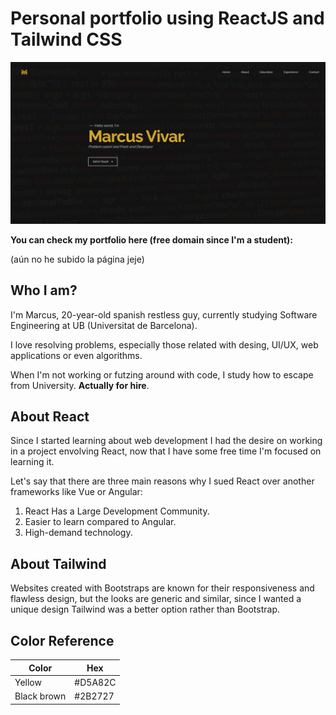 # Personal portfolio using ReactJS and Tailwind CSS

![alt text](https://github.com/Topiksit0/Portfolio/blob/master/src/assets/landingpage.png?raw=true)

**You can check my portfolio here (free domain since I'm a student):**

(aún no he subido la página jeje)

## Who I am?

I'm Marcus, 20-year-old spanish restless guy, currently studying Software Engineering at UB (Universitat de Barcelona).

I love resolving problems, especially those related with desing, UI/UX, web applications or even algorithms.

When I'm not working or futzing around with code, I study how to escape from University. **Actually for hire**.

## About React

Since I started learning about web development I had the desire on working in a project envolving React, now that I have some free time I'm focused on learning it.

Let's say that there are three main reasons why I sued React over another frameworks like Vue or Angular:
1. React Has a Large Development Community.
2. Easier to learn compared to Angular.
3. High-demand technology.


## About Tailwind

Websites created with Bootstraps are known for their responsiveness and flawless design, but the looks are generic and similar, since I wanted a unique design Tailwind was a better option rather than Bootstrap.

## Color Reference

|Color |Hex|
|-----|--------|
|Yellow |#D5A82C      |
|Black brown  |#2B2727      |
